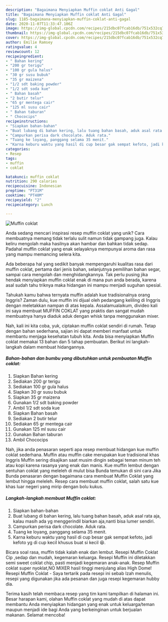```yaml
---
description: "Bagaimana Menyiapkan Muffin coklat Anti Gagal"
title: "Bagaimana Menyiapkan Muffin coklat Anti Gagal"
slug: 1185-bagaimana-menyiapkan-muffin-coklat-anti-gagal
date: 2020-11-07T11:33:47.106Z
image: https://img-global.cpcdn.com/recipes/215dbc07fcab16db/751x532cq70/muffin-coklat-foto-resep-utama.jpg
thumbnail: https://img-global.cpcdn.com/recipes/215dbc07fcab16db/751x532cq70/muffin-coklat-foto-resep-utama.jpg
cover: https://img-global.cpcdn.com/recipes/215dbc07fcab16db/751x532cq70/muffin-coklat-foto-resep-utama.jpg
author: Emilie Ramsey
ratingvalue: 4
reviewcount: 12
recipeingredient:
- " Bahan kering"
- "200 gr terigu"
- "100 gr gula halus"
- "30 gr susu bubuk"
- "35 gr maizena"
- "1/2 sdt baking powder"
- "1/2 sdt soda kue"
- " Bahan basah"
- "2 butir telur"
- "65 gr mentega cair"
- "125 ml susu cair"
- " Bahan taburan"
- " Chococips"
recipeinstructions:
- "Siapkan bahan-bahan"
- "Buat lubang di bahan kering, lalu tuang bahan basah, aduk asal rata aja, kalau masih ada yg menggerindil biarkan aja,nanti bisa lumer sendiri."
- "Campurkan perisa dark chocolate. Aduk rata."
- "Tuang ke loyang, panggang selama 35 menit."
- "Karna keburu waktu yang hasil di cup besar gak sempat kefoto, jadi kefoto yg di cup kecil khusus buat si kecil 😆."
categories:
- Resep
tags:
- muffin
- coklat

katakunci: muffin coklat 
nutrition: 290 calories
recipecuisine: Indonesian
preptime: "PT31M"
cooktime: "PT40M"
recipeyield: "2"
recipecategory: Lunch

---
```



![Muffin coklat](https://img-global.cpcdn.com/recipes/215dbc07fcab16db/751x532cq70/muffin-coklat-foto-resep-utama.jpg)

Anda sedang mencari inspirasi resep muffin coklat yang unik? Cara membuatnya memang tidak terlalu sulit namun tidak gampang juga. Kalau keliru mengolah maka hasilnya akan hambar dan bahkan tidak sedap. Padahal muffin coklat yang enak selayaknya mempunyai aroma dan rasa yang mampu memancing selera kita.

Ada beberapa hal yang sedikit banyak mempengaruhi kualitas rasa dari muffin coklat, pertama dari jenis bahan, selanjutnya pemilihan bahan segar, sampai cara mengolah dan menghidangkannya. Tak perlu pusing jika hendak menyiapkan muffin coklat enak di mana pun anda berada, karena asal sudah tahu triknya maka hidangan ini mampu menjadi suguhan spesial.

Tahukah kamu bahwa ternyata muffin adalah kue tradisionalnya orang Inggris? Zaman dulu, kue muffin ini dijual oleh pedangang keliling di Inggris dengan meletakkan nampan di atas kepala. Assalamualaikum, divideo kali ini saya membuat MUFFIN COKLAT yang praktis dan sangat mudah membuatnya hanya diaduk aduk dengan whisk tanpa menggunakan mixer.


Nah, kali ini kita coba, yuk, ciptakan muffin coklat sendiri di rumah. Tetap dengan bahan sederhana, sajian ini dapat memberi manfaat untuk membantu menjaga kesehatan tubuh kita. Anda bisa menyiapkan Muffin coklat memakai 13 bahan dan 5 tahap pembuatan. Berikut ini langkah-langkah dalam membuat hidangannya.

<!--inarticleads1-->

##### Bahan-bahan dan bumbu yang dibutuhkan untuk pembuatan Muffin coklat:

1. Siapkan  Bahan kering
1. Sediakan 200 gr terigu
1. Sediakan 100 gr gula halus
1. Siapkan 30 gr susu bubuk
1. Siapkan 35 gr maizena
1. Gunakan 1/2 sdt baking powder
1. Ambil 1/2 sdt soda kue
1. Siapkan  Bahan basah
1. Sediakan 2 butir telur
1. Sediakan 65 gr mentega cair
1. Gunakan 125 ml susu cair
1. Gunakan  Bahan taburan
1. Ambil  Chococips


Nah, jika anda penasaran seperti apa resep membuat hidangan kue muffin coklat sederhana. Muffin atau muffin cake merupakan kue tradisional khas Inggris Muffin sering disajikan saat musim dingin sebagai teman minum teh atau kopi karena rasanya yang enak dan manis. Kue muffin lembut dengan sentuhan coklat yang meleleh di mulut bisa Bunda temukan di sini cara Jika Bunda penasaran dengan bagaimana cara membuat Muffin Coklat yang lembut hingga meleleh. Resep cara membuat muffin coklat, salah satu kue khas luar negeri yang mirip dengan bolu kukus. 

<!--inarticleads2-->

##### Langkah-langkah membuat Muffin coklat:

1. Siapkan bahan-bahan
1. Buat lubang di bahan kering, lalu tuang bahan basah, aduk asal rata aja, kalau masih ada yg menggerindil biarkan aja,nanti bisa lumer sendiri.
1. Campurkan perisa dark chocolate. Aduk rata.
1. Tuang ke loyang, panggang selama 35 menit.
1. Karna keburu waktu yang hasil di cup besar gak sempat kefoto, jadi kefoto yg di cup kecil khusus buat si kecil 😆.


Bicara soal rasa, muffin tidak kalah enak dan lembut. Resepi Muffin Coklat Cip ,sedap dan mudah, kegemaran keluarga. Resepi Muffin ini diletakkan semi sweet coklat chip, pasti menjadi kegemaran anak-anak. Resep Muffin coklat super nyoklat,NO MIXER hasil tinggi menjulang alias High Dome! Resepi Muffin Coklat - Saya tertarik pada resepi ini sebab Izah menulis, resepi yang digunakan jika ada pesanan dan juga resepi kegemaran hubby dia. 

Terima kasih telah membaca resep yang tim kami tampilkan di halaman ini. Besar harapan kami, olahan Muffin coklat yang mudah di atas dapat membantu Anda menyiapkan hidangan yang enak untuk keluarga/teman maupun menjadi ide bagi Anda yang berkeinginan untuk berjualan makanan. Selamat mencoba!
